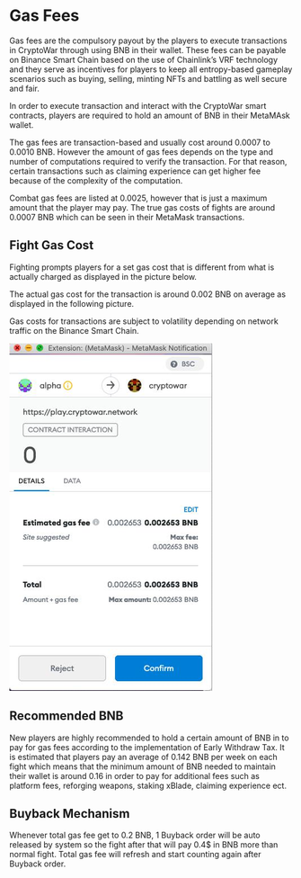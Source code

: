 # Gas Fees

Gas fees are the compulsory payout by the players to execute transactions in CryptoWar through using BNB in their wallet. These fees can be payable on Binance Smart Chain based on the use of Chainlink’s VRF technology and they serve as incentives for players to keep all entropy-based gameplay scenarios such as buying, selling, minting NFTs and battling as well secure and fair.

In order to execute transaction and interact with the CryptoWar smart contracts, players are required to hold an amount of BNB in their MetaMAsk wallet.

The gas fees are transaction-based and usually cost around 0.0007 to 0.0010 BNB. However the amount of gas fees depends on the type and number of computations required to verify the transaction. For that reason, certain transactions such as claiming experience can get higher fee because of the complexity of the computation.

Combat gas fees are listed at 0.0025, however that is just a maximum amount that the player may pay. The true gas costs of fights are around 0.0007 BNB which can be seen in their MetaMask transactions.

## Fight Gas Cost

Fighting prompts players for a set gas cost that is different from what is actually charged as displayed in the picture below.

The actual gas cost for the transaction is around 0.002 BNB on average as displayed in the following picture.

Gas costs for transactions are subject to volatility depending on network traffic on the Binance Smart Chain.

![](<../.gitbook/assets/2 (1).jpg>)

## Recommended BNB

New players are highly recommended to hold a certain amount of BNB in to pay for gas fees according to the implementation of Early Withdraw Tax. It is estimated that players pay an average of 0.142 BNB per week on each fight which means that the minimum amount of BNB needed to maintain their wallet is around 0.16 in order to pay for additional fees such as platform fees, reforging weapons, staking xBlade, claiming experience ect.

## Buyback Mechanism

Whenever total gas fee get to 0.2 BNB, 1 Buyback order will be auto released by system so the fight after that will pay 0.4$ in BNB more than normal fight. Total gas fee will refresh and start counting again after Buyback order.

